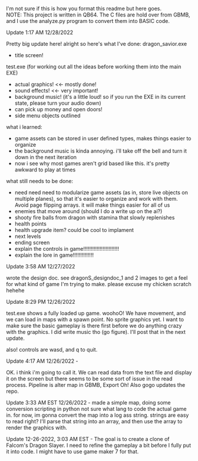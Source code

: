 I'm not sure if this is how you format this readme but here goes.\
NOTE: This project is written in QB64. The C files are hold over from GBMB, and I use the analyze.py program to convert them into BASIC code.


Update 1:17 AM 12/28/2022

Pretty big update here! 
alright so here's what I've done:
dragon_savior.exe
- title screen!

test.exe (for working out all the ideas before working them into the main EXE)
- actual graphics! <<-  mostly done!
- sound effects! <<- very important!
- background music! (it's a little loud! so if you run the EXE in its current state, please turn your audio down)
- can pick up money and open doors! 
- side menu objects outlined

what i learned:
- game assets can be stored in user defined types, makes things easier to organize
- the background music is kinda annoying. i'll take off the bell and turn it down in the next iteration
- now i see why most games aren't grid based like this. it's pretty awkward to play at times


what still needs to be done:
- need need need to modularize game assets (as in, store live objects on multiple planes), so that it's easier to organize and work with them. Avoid page flipping arrays. it will make things easier for all of us
- enemies that move around (should I do a write up on the ai?)
- shooty fire balls from dragon with stamina that slowly replenishes
- health points
- health upgrade item? could be cool to implament
- next levels
- ending screen
- explain the controls in game!!!!!!!!!!!!!!!!!!!!!!!!
- explain the lore in game!!!!!!!!!!!!!!


Update 3:58 AM 12/27/2022

wrote the design doc. see dragonS_designdoc_1 and 2 images to get a feel for what kind of game I'm trying to make.
please excuse my chicken scratch hehehe

Update 8:29 PM 12/26/2022

test.exe shows a fully loaded up game. woohoO! We have movement, and we can load in maps with a spawn point. No sprite graphics yet. I want to make sure the basic gameplay is there first before we do anything crazy with the graphics. I did write music tho (go figure). I'll post that in the next update.

also! controls are wasd, and q to quit.

Update 4:17 AM 12/26/2022 - 

OK. i think i'm going to call it. We can read data from the text file and display it on the screen but there seems to be some sort of issue in the read process.
Pipeline is alter map in GBMB, Export
Oh! Also gogo updates the repo.

Update 3:33 AM EST 12/26/2022 -
made a simple map, doing some conversion scripting in python
not sure what lang to code the actual game in. for now, im gonna convert the map into a log ass string. strings are easy to read right? I'll parse that string into an array, and then use the array to render the graphics with.

Update 12-26-2022, 3:03 AM EST - 
The goal is to create a clone of Falcom's Dragon Slayer.  I need to refine the gameplay a bit before I fully put it into code. I might have to use game maker 7 for that.
